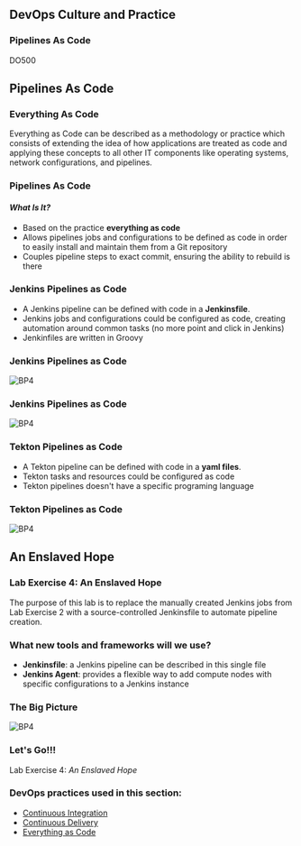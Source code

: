 <!-- .slide: data-background-image="images/RH_NewBrand_Background.png" -->
## DevOps Culture and Practice <!-- {_class="course-title"} -->
### Pipelines As Code <!-- {_class="title-color"} -->
DO500 <!-- {_class="title-color"} -->



## Pipelines As Code



### Everything As Code
Everything as Code can be described as a methodology or practice which consists of 
extending the idea of how applications are treated as code and applying these concepts 
to all other IT components like operating systems, network configurations, and pipelines.



### Pipelines As Code
#### _What Is It?_
* Based on the practice **everything as code**
* Allows pipelines jobs and configurations to be defined as code in order to 
easily install and maintain them from a Git repository
* Couples pipeline steps to exact commit, ensuring the ability to rebuild is there



### Jenkins Pipelines as Code
* A Jenkins pipeline can be defined with code in a **Jenkinsfile**.
* Jenkins jobs and configurations could be configured as code, creating automation around common tasks (no more point and click in Jenkins)
* Jenkinfiles are written in Groovy



### Jenkins Pipelines as Code
![BP4](images/pipelines/jenkins_pipeline_template.png)



### Jenkins Pipelines as Code
![BP4](images/pipelines/jenkins_pipeline_code.png)




### Tekton Pipelines as Code
* A Tekton pipeline can be defined with code in a **yaml files**.
* Tekton tasks and resources could be configured as code
* Tekton pipelines doesn't have a specific programing language



### Tekton Pipelines as Code
![BP4](images/pipelines/tekton_pipeline_yaml.png)



<!-- .slide: id="enslaved-hope" -->
## An Enslaved Hope



### Lab Exercise 4: An Enslaved Hope
The purpose of this lab is to replace the manually created Jenkins jobs from
Lab Exercise 2 with a source-controlled Jenkinsfile to automate pipeline
creation.



### What new tools and frameworks will we use?
* **Jenkinsfile**: a Jenkins pipeline can be described in this single file
* **Jenkins Agent**: provides a flexible way to add compute nodes with
specific configurations to a Jenkins instance



### The Big Picture
![BP4](images/bp-4-enslaved-hope.jpg)



### Let's Go!!!
Lab Exercise 4: _An Enslaved Hope_



<!-- .slide: data-background-image="images/chef-background.png", class="white-style" -->
### DevOps practices used in this section:
- [Continuous Integration](https://openpracticelibrary.com/practice/continuous-integration/)
- [Continuous Delivery](https://openpracticelibrary.com/practice/continuous-delivery)
- [Everything as Code](https://openpracticelibrary.com/practice/everything-as-code/)
